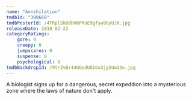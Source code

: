 ```yaml
---
name: "Annihilation"
tmdbId: "300668"
tmdbPosterId: /4YRplSk6BhH6PRuE9gfyw9byUJ6.jpg
releaseDate: 2018-02-22
categoryRatings:
    gore: 0
    creepy: 0
    jumpscares: 0
    suspense: 0
    psychological: 0
tmdbBackdropId: /9trZvBr44UGedUOiGo3jgSUw13e.jpg
---
```

A biologist signs up for a dangerous, secret expedition into a mysterious zone where the laws of nature don't apply.
